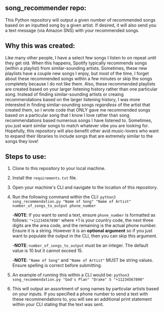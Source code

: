 ## song_recommender repo:
This Python repository will output a given number of recommended songs based on an inputted song by a given artist. 
If desired, it will also send you a text message (via Amazon SNS) with your recommended songs.

## Why this was created:
Like many other people, I have a select few songs I listen to on repeat until they get old. When this happens, Spotify typically recommends songs (within a playlist) from similar-sounding artists. Sometimes, these new playlists have a couple new songs I enjoy, but most of the time, I forget about these recommended songs within a few minutes or skip the songs completely because I do not like them. Also, these recommended playlists are created based on your larger listening history rather than one particular song. Instead of finding similar-sounding artists or creaing recommendations based on the larger listening history, I was more interested in finding similar-sounding songs *regardless* of the artist that created them, so I wrote code that ONLY gave me recommended songs based on a particular song that I know I love rather than song recommendations based numerous songs I have listened to. Sometimes, you just want similar songs to match whatever vibe you are looking for. Hopefully, this repository will also benefit other avid music-lovers who want to expand their libraries to include songs that are extremely similar to the songs they love!

## Steps to use:
1. Clone to this repository to your local machine.
2. Install the `requirements.txt` file.
3. Open your machine's CLI and navigate to the location of this repository.
4. Run the following command within the CLI:
`python3 song_recommendation.py "Name of Song" "Name of Artist" number_of_songs_to_output phone_number`

    -**NOTE**: If you want to send a text, ensure `phone_number` is formatted as follows:
      `"+11234567890"` where +1 is your country code, the next three digits are the area code, and the remaining is the actual phone number. Ensure it is a string. However it is an **optional argument** so if you just want to populate the output in the CLI, then you can skip this argument.

    -**NOTE**: `number_of_songs_to_output` must be an integer. The default value is 10 but it cannot exceed 15.
  
    -**NOTE**: `"Name of Song"` and `"Name of Artist"` MUST be string values. Ensure spelling is correct before submitting.
  
5. An example of running this within a CLI would be:
`python3 song_recommendation.py "God's Plan" "Drake" 5 "+11234567890"`
6. This will output an assortment of song names by particular artists based on your inputs. If you specified a phone number to send a text with these recommendations to, you will see an additional print statement within your CLI stating that the text was sent.
